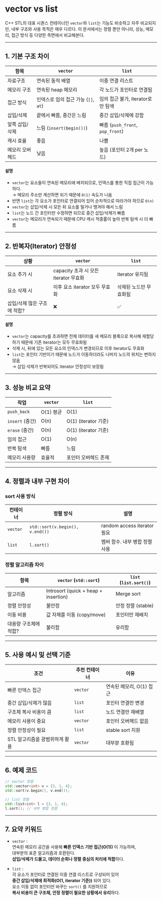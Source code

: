 # vector vs list

C++ STL의 대표 시퀀스 컨테이너인 `vector`와 `list`는 기능도 비슷하고 자주 비교되지만, 내부 구조와 사용 목적은 매우 다르다. 이 문서에서는 정렬 뿐만 아니라, 성능, 메모리, 접근 방식 등 다양한 측면에서 비교해본다.

---

## 1. 기본 구조 차이

| 항목 | `vector` | `list` |
|------|----------|--------|
| 자료구조 | 연속된 동적 배열 | 이중 연결 리스트 |
| 메모리 구조 | 연속된 heap 메모리 | 각 노드가 포인터로 연결됨 |
| 접근 방식 | 인덱스로 임의 접근 가능 (`[]`, `at`) | 임의 접근 불가, iterator로만 탐색 |
| 삽입/삭제 | 끝에서 빠름, 중간은 느림 | 중간 삽입/삭제에 강함 |
| 앞쪽 삽입/삭제 | 느림 (`insert(begin())`) | 빠름 (`push_front`, `pop_front`) |
| 캐시 효율 | 좋음 | 나쁨 |
| 메모리 오버헤드 | 낮음 | 높음 (포인터 2개 per 노드) |

#### 설명
- `vector`는 요소들이 연속된 메모리에 배치되므로, 인덱스를 통한 직접 접근이 가능하다.  
  → 메모리 주소만 계산하면 되기 때문에 `O(1)` 속도가 나옴  
- 반면 `list`는 각 요소가 포인터로 연결되어 있어 순차적으로 따라가야 하므로 `O(n)`  
- `vector`는 삽입/삭제 시 모든 뒤 요소를 밀거나 땡겨야 해서 느림  
- `list`는 노드 간 포인터만 수정하면 되므로 중간 삽입/삭제가 빠름  
- `vector`는 메모리가 연속되기 때문에 CPU 캐시 적중률이 높아 반복 탐색 시 더 빠름  
---

## 2. 반복자(Iterator) 안정성

| 상황 | `vector` | `list` |
|------|----------|--------|
| 요소 추가 시 | capacity 초과 시 모든 iterator 무효화 | iterator 유지됨 |
| 요소 삭제 시 | 이후 요소 iterator 모두 무효화 | 삭제된 노드만 무효화됨 |
| 삽입/삭제 많은 구조에 적합? | ❌ | ✅ |

#### 설명
- `vector`는 capacity를 초과하면 전체 데이터를 새 메모리 블록으로 복사해 재할당하기 때문에 기존 iterator는 모두 무효화됨  
- 삭제 시, 뒤에 있는 모든 요소의 인덱스가 변경되므로 이후 iterator도 무효화  
- `list`는 포인터 기반이기 때문에 노드가 이동하더라도 나머지 노드의 위치는 변하지 않음  
  → 삽입·삭제가 반복되어도 iterator 안정성이 보장됨  

---

## 3. 성능 비교 요약

| 작업 | `vector` | `list` |
|------|----------|--------|
| `push_back` | O(1) 평균 | O(1) |
| `insert` (중간) | O(n) | O(1) (iterator 기준) |
| `erase` (중간) | O(n) | O(1) (iterator 기준) |
| 임의 접근 | O(1) | O(n) |
| 반복 탐색 | 빠름 | 느림 |
| 메모리 사용량 | 효율적 | 포인터 오버헤드 존재 |

---

## 4. 정렬과 내부 구현 차이

### sort 사용 방식

| 컨테이너 | 정렬 방식 | 설명 |
|----------|------------|------|
| `vector` | `std::sort(v.begin(), v.end())` | random access iterator 필요 |
| `list` | `l.sort()` | 멤버 함수. 내부 병합 정렬 사용 |

### 정렬 알고리즘 차이

| 항목 | `vector` (`std::sort`) | `list` (`list.sort()`) |
|------|------------------------|-------------------------|
| 알고리즘 | Introsort (quick + heap + insertion) | Merge sort |
| 정렬 안정성 | 불안정 | 안정 정렬 (stable) |
| 이동 비용 | 값 자체를 이동 (copy/move) | 포인터만 재배치 |
| 대용량 구조체에 적합? | 불리함 | 유리함 |

---

## 5. 사용 예시 및 선택 기준

| 조건 | 추천 컨테이너 | 이유 |
|------|----------------|------|
| 빠른 인덱스 접근 | `vector` | 연속된 메모리, O(1) 접근 |
| 중간 삽입/삭제가 많음 | `list` | 포인터 연결만 변경 |
| 구조체 복사 비용이 큼 | `list` | 노드 연결만 재배열 |
| 메모리 사용이 중요 | `vector` | 포인터 오버헤드 없음 |
| 정렬 안정성이 필요 | `list` | stable sort 지원 |
| STL 알고리즘을 광범위하게 활용 | `vector` | 대부분 호환됨 |

---

## 6. 예제 코드

```cpp
// vector 정렬
std::vector<int> v = {3, 1, 4};
std::sort(v.begin(), v.end());

// list 정렬
std::list<int> l = {3, 1, 4};
l.sort(); // 내부 병합 정렬
```
---
## 7. 요약 키워드

- `vector` :  
  연속된 메모리 공간을 사용해 **빠른 인덱스 기반 접근(O(1))** 이 가능하며,  
  대부분의 표준 알고리즘과 호환된다.  
  **삽입/삭제가 드물고, 데이터 순회나 정렬 중심의 처리에 적합**하다.

- `list` :  
  각 요소가 포인터로 연결된 이중 연결 리스트로 구성되어 있어  
  **중간 삽입/삭제에 최적화(O(1, iterator 기준))** 되어 있다.  
  요소 이동 없이 포인터만 바꾸는 `sort()` 를 지원하므로  
  **복사 비용이 큰 구조체, 안정 정렬이 필요한 상황에서 유리**하다.

